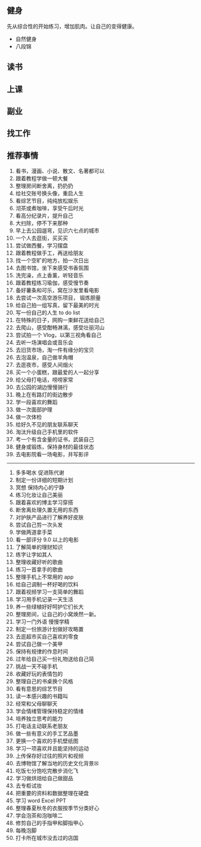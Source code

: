 ## 健身

先从综合性的开始练习，增加肌肉。让自己的变得健康。

- 自然健身
- 八段锦

## 读书

## 上课

## 副业

## 找工作

## 推荐事情

1. 看书，漫画、小说、散文、名著都可以  
2. 跟着教程学做一顿大餐  
3. 整理房间断舍离，扔扔扔  
4. 给社交账号换头像，重启人生  
5. 看综艺节目，纯纯放松娱乐  
6. 沏茶或煮咖啡，享受午后时光  
7. 看高分纪录片，提升自己  
8. 大扫除，停不下来那种  
9. 早上去公园遛弯，见识六七点的城市  
10. 一个人去逛街，买买买  
11. 尝试做西餐，学习摆盘  
12. 跟着教程做手工，再送给朋友  
13. 找一个空旷的地方，拍一次日出  
14. 去图书馆，坐下来感受书香氛围  
15. 洗完澡，点上香薰，听轻音乐  
16. 跟着教程练习瑜伽，感受慢节奏  
17. 备好薯条和可乐，窝在沙发里看电影  
18. 去尝试一次高空游乐项目， 锻炼胆量  
19. 给自己拍一组写真，留下最美的时光  
20. 写一份自己的人生 to do list  
21. 在特殊的日子，网购一束鲜花送给自己  
22. 去爬山，感受酣畅淋漓，感受壮丽河山  
23. 尝试拍一个 Vlog，以第三视角看自己  
24. 去听一场演唱会或音乐会  
25. 去旧货市场，淘一件有缘分的宝贝  
26. 去泡温泉，自己做羊角帽  
27. 去逛夜市，感受人间烟火  
28. 买一个小蛋糕，跟最爱的人一起分享  
29. 给父母打电话，唠唠家常  
30. 去公园的湖边慢慢骑行  
31. 晚上在有路灯的街边散步  
32. 学一段喜欢的舞蹈  
33. 做一次面部护理  
34. 做一次体检  
35. 给好久不见的朋友联系聊天  
36. 淘汰升级自己手机里的软件  
37. 考一个有含金量的证书，武装自己  
38. 健身或锻炼，保持身材的最佳状态  
39. 去电影院看一场电影，并写影评

---

1. 多多喝水 促进陈代谢  
2. 制定一份详细的短期计划  
3. 冥想 保持内心的宁静  
4. 练习化妆让自己美丽  
5. 跟着喜欢的博主学习穿搭  
6. 断舍离处理久置无用的东西  
7. 对护肤产品进行了解养好皮肤  
8. 尝试自己剪一次头发  
9. 学做两道拿手菜  
10. 看一部评分 9.0 以上的电影  
11. 了解简单的理财知识  
12. 练字让字如其人  
13. 整理收藏好听的歌曲  
14. 练习一首拿手的歌曲  
15. 整理手机上不常用的 app  
16. 给自己调制一杯好喝的饮料  
17. 跟着视频学习一支简单的舞蹈  
18. 学习用手机记录一天生活  
19. 养一些绿植好好呵护它们长大  
20. 整理房间，让自己的小窝焕然一新。  
21. 学习一门外语 慢慢学精  
22. 制定一份旅游计划做好攻略置  
23. 去逛超市买自己喜欢的零食  
24. 尝试自己做一个美甲  
25. 保持有规律的作息时间  
26. 过年给自己买一份礼物送给自己简  
27. 挑战一天不碰手机  
28. 收藏好玩的表情包的  
29. 整理自己的书桌换个风格  
30. 看有意思的综艺节目  
31. 读一本感兴趣的书籍叫  
32. 经常和父母聊聊天  
33. 学会情绪管理保持稳定的情绪  
34. 培养独立思考的能力  
35. 打电话主动联系老朋友  
36. 做一些有意义的手工艺品墨  
37. 更换一个喜欢的手机壁纸图  
38. 学习一项喜欢并且能坚持的运动  
39. 上传保存好过往的照片和视频  
40. 去博物馆了解当地的历史文化背景☒  
41. 吃饭七分饱吃完散步消化飞  
42. 学习做烘焙给自己做甜品  
43. 去专柜试妆  
44. 把重要的资料和数据整理在硬盘  
45. 学习 word Excel PPT  
46. 整理春夏秋冬的衣服按季节分类好心  
47. 学会泡茶和泡咖啡二  
48. 修剪自己的手指甲和脚指甲心  
49. 每晚泡脚  
50. 打卡所在城市没去过的店国
